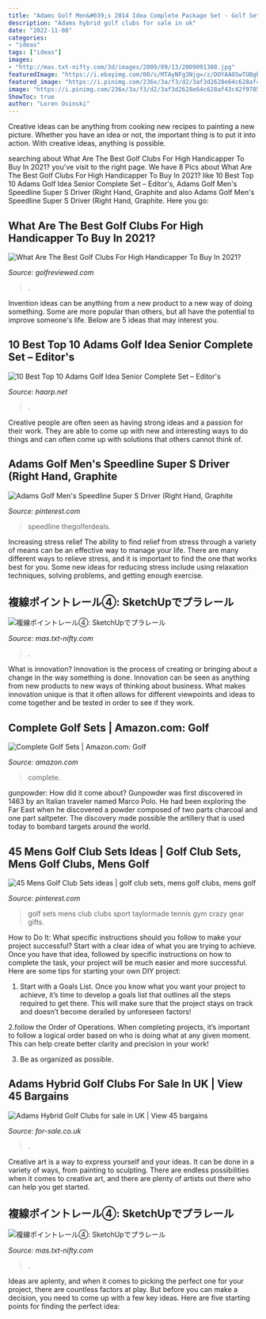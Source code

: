 ```yaml
---
title: "Adams Golf Men&#039;s 2014 Idea Complete Package Set - Golf Sets Mens Club Clubs Sport Taylormade Tennis Gym Crazy Gear Gifts"
description: "Adams hybrid golf clubs for sale in uk"
date: "2022-11-08"
categories:
- "ideas"
tags: ["ideas"]
images:
- "http://mas.txt-nifty.com/3d/images/2009/09/13/2009091308.jpg"
featuredImage: "https://i.ebayimg.com/00/s/MTAyNFg3Njg=/z/DOYAAOSwTUBgbIxZ/$_20.JPG"
featured_image: "https://i.pinimg.com/236x/3a/f3/d2/3af3d2628e64c628af43c42f9785995a--golf-sets-golf-sport.jpg"
image: "https://i.pinimg.com/236x/3a/f3/d2/3af3d2628e64c628af43c42f9785995a--golf-sets-golf-sport.jpg"
ShowToc: true
author: "Loren Osinski"
---
```



Creative ideas can be anything from cooking new recipes to painting a new picture. Whether you have an idea or not, the important thing is to put it into action. With creative ideas, anything is possible.

	

		
searching about What Are The Best Golf Clubs For High Handicapper To Buy In 2021? you've visit to the right page. We have 8 Pics about What Are The Best Golf Clubs For High Handicapper To Buy In 2021? like 10 Best Top 10 Adams Golf Idea Senior Complete Set – Editor&#039;s, Adams Golf Men&#039;s Speedline Super S Driver (Right Hand, Graphite and also Adams Golf Men&#039;s Speedline Super S Driver (Right Hand, Graphite. Here you go:
		
    
## What Are The Best Golf Clubs For High Handicapper To Buy In 2021?

<img loading=lazy src="https://m.media-amazon.com/images/I/51AZfHj8MQL.jpg" onerror="this.onerror=null;this.src='https://tse1.mm.bing.net/th?id=OIP.G14zbeEFrJzLipSEnhNnkgHaFa&amp;pid=15.1';" alt="What Are The Best Golf Clubs For High Handicapper To Buy In 2021?">

_Source: golfreviewed.com_

>. 

	

Invention ideas can be anything from a new product to a new way of doing something. Some are more popular than others, but all have the potential to improve someone's life. Below are 5 ideas that may interest you.

    
## 10 Best Top 10 Adams Golf Idea Senior Complete Set – Editor&#039;s

<img loading=lazy src="https://m.media-amazon.com/images/I/41Hj+PDjjCL._SL160_.jpg" onerror="this.onerror=null;this.src='https://tse4.mm.bing.net/th?id=OIP.HaYlETUfYq8BHYBknDVvbACICg&amp;pid=15.1';" alt="10 Best Top 10 Adams Golf Idea Senior Complete Set – Editor&#039;s">

_Source: haarp.net_

>. 

	

Creative people are often seen as having strong ideas and a passion for their work. They are able to come up with new and interesting ways to do things and can often come up with solutions that others cannot think of.

    
## Adams Golf Men&#039;s Speedline Super S Driver (Right Hand, Graphite

<img loading=lazy src="https://i.pinimg.com/originals/9b/e4/2e/9be42ecef57d488b2c4a7474d86ed350.jpg" onerror="this.onerror=null;this.src='https://tse4.mm.bing.net/th?id=OIP.NoRqd4z0NJvN5EvQqQYweQAAAA&amp;pid=15.1';" alt="Adams Golf Men&#039;s Speedline Super S Driver (Right Hand, Graphite">

_Source: pinterest.com_

>speedline thegolferdeals. 

	

Increasing stress relief
The ability to find relief from stress through a variety of means can be an effective way to manage your life. There are many different ways to relieve stress, and it is important to find the one that works best for you. Some new ideas for reducing stress include using relaxation techniques, solving problems, and getting enough exercise.

    
## 複線ポイントレール④: SketchUpでプラレール

<img loading=lazy src="http://mas.txt-nifty.com/3d/images/2009/09/13/2009091308.jpg" onerror="this.onerror=null;this.src='https://tse4.mm.bing.net/th?id=OIP.h1QRcKefUZCLb-sJ9pRBAQHaEK&amp;pid=15.1';" alt="複線ポイントレール④: SketchUpでプラレール">

_Source: mas.txt-nifty.com_

>. 

	

What is innovation?
Innovation is the process of creating or bringing about a change in the way something is done. Innovation can be seen as anything from new products to new ways of thinking about business. What makes innovation unique is that it often allows for different viewpoints and ideas to come together and be tested in order to see if they work.

    
## Complete Golf Sets | Amazon.com: Golf

<img loading=lazy src="https://images-na.ssl-images-amazon.com/images/I/91-RvbGe1XL._AC_SR201,266_.jpg" onerror="this.onerror=null;this.src='https://tse2.mm.bing.net/th?id=OIP.nzY2YO74pfpPwb6-BBUlEAAAAA&amp;pid=15.1';" alt="Complete Golf Sets | Amazon.com: Golf">

_Source: amazon.com_

>complete. 

	

gunpowder: How did it come about?
Gunpowder was first discovered in 1463 by an Italian traveler named Marco Polo. He had been exploring the Far East when he discovered a powder composed of two parts charcoal and one part saltpeter. The discovery made possible the artillery that is used today to bombard targets around the world.

    
## 45 Mens Golf Club Sets Ideas | Golf Club Sets, Mens Golf Clubs, Mens Golf

<img loading=lazy src="https://i.pinimg.com/236x/3a/f3/d2/3af3d2628e64c628af43c42f9785995a--golf-sets-golf-sport.jpg" onerror="this.onerror=null;this.src='https://tse3.mm.bing.net/th?id=OIP.d3qfcT8vM2V_yPeu2FUnLwAAAA&amp;pid=15.1';" alt="45 Mens Golf Club Sets ideas | golf club sets, mens golf clubs, mens golf">

_Source: pinterest.com_

>golf sets mens club clubs sport taylormade tennis gym crazy gear gifts. 

	

How to Do It: What specific instructions should you follow to make your project successful?
Start with a clear idea of what you are trying to achieve. Once you have that idea, followed by specific instructions on how to complete the task, your project will be much easier and more successful. Here are some tips for starting your own DIY project:
1. Start with a Goals List. Once you know what you want your project to achieve, it’s time to develop a goals list that outlines all the steps required to get there. This will make sure that the project stays on track and doesn’t become derailed by unforeseen factors!

2.follow the Order of Operations. When completing projects, it’s important to follow a logical order based on who is doing what at any given moment. This can help create better clarity and precision in your work!

3. Be as organized as possible.

    
## Adams Hybrid Golf Clubs For Sale In UK | View 45 Bargains

<img loading=lazy src="https://i.ebayimg.com/00/s/MTAyNFg3Njg=/z/DOYAAOSwTUBgbIxZ/$_20.JPG" onerror="this.onerror=null;this.src='https://tse2.mm.bing.net/th?id=OIP.0X8DE2KPOERXefjHf8nWKQAAAA&amp;pid=15.1';" alt="Adams Hybrid Golf Clubs for sale in UK | View 45 bargains">

_Source: for-sale.co.uk_

>. 

	

Creative art is a way to express yourself and your ideas. It can be done in a variety of ways, from painting to sculpting. There are endless possibilities when it comes to creative art, and there are plenty of artists out there who can help you get started.

    
## 複線ポイントレール④: SketchUpでプラレール

<img loading=lazy src="http://mas.txt-nifty.com/3d/images/2009/09/13/2009091304.jpg" onerror="this.onerror=null;this.src='https://tse2.mm.bing.net/th?id=OIP.RTssF5TX5ie2QubeTUU0IQHaEK&amp;pid=15.1';" alt="複線ポイントレール④: SketchUpでプラレール">

_Source: mas.txt-nifty.com_

>. 

	

Ideas are aplenty, and when it comes to picking the perfect one for your project, there are countless factors at play. But before you can make a decision, you need to come up with a few key ideas. Here are five starting points for finding the perfect idea:

